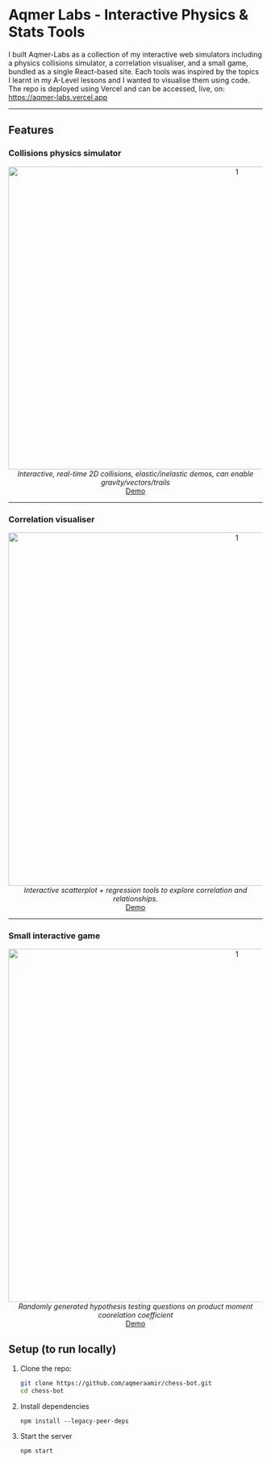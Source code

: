 # Aqmer Labs - Interactive Physics & Stats Tools

I built Aqmer-Labs as a collection of my interactive web simulators including a physics collisions simulator, a correlation visualiser, and a small game, bundled as a single 
React-based site. Each tools was inspired by the topics I learnt in my A-Level lessons and I wanted to visualise them using code. The repo is deployed using Vercel and can be accessed, live, on:
https://aqmer-labs.vercel.app

---

## Features

### Collisions physics simulator
<div align="center">
<img src="https://github.com/aqmeraamir/aqmer-labs/blob/main/gifs/collisions_sped.gif" alt="1" width=890 height=600></img>
<br><i>Interactive, real-time 2D collisions, elastic/inelastic demos, can enable gravity/vectors/trails</i>
</br>
<a href="https://aqmer-labs.vercel.app/collision-simulator">Demo</a>
</div>

---

### Correlation visualiser
<div align="center">
<img src="https://github.com/aqmeraamir/aqmer-labs/blob/main/gifs/coorelation_sim.gif" alt="1" width=890 height=700></img>
<br><i>Interactive scatterplot + regression tools to explore correlation and relationships.</i>
</br>
<a href="https://aqmer-labs.vercel.app/coorelation/simulator">Demo</a>
</div>

---
   
### Small interactive game
<div align="center">
<img src="https://github.com/aqmeraamir/aqmer-labs/blob/main/gifs/coorelation_game.gif" alt="1" width=890 height=700></img>
<br><i>Randomly generated hypothesis testing questions on product moment coorelation coefficient</i>
</br>
<a href="https://aqmer-labs.vercel.app/coorelation/game">Demo</a>
</div>


## Setup (to run locally)

1. Clone the repo:
   ```bash
   git clone https://github.com/aqmeraamir/chess-bot.git
   cd chess-bot
   ```

2. Install dependencies
    ```
    npm install --legacy-peer-deps
    ```


3. Start the server
    ```
    npm start 
    ```


  























